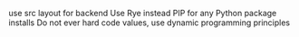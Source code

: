 use src layout for backend
Use Rye instead PIP for any Python package installs
Do not ever hard code values, use dynamic programming principles


